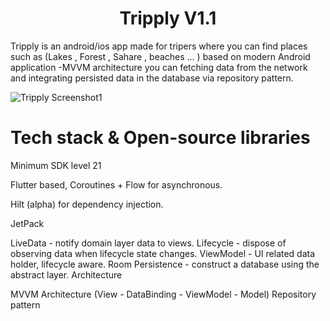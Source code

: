 <div align="center">
  <p>
    <h1> Tripply V1.1</h1></p></div>
Tripply is an android/ios app made for tripers where you can find places such as (Lakes , Forest , Sahare , beaches ... ) based on modern Android application -MVVM architecture you can fetching data from the network and integrating persisted data in the database via repository pattern.

![Tripply Screenshot1](https://user-images.githubusercontent.com/44551268/107062072-2fa77580-67d9-11eb-9aca-75d808252873.png)

# Tech stack & Open-source libraries
Minimum SDK level 21

Flutter based, Coroutines + Flow for asynchronous.

Hilt (alpha) for dependency injection.

JetPack

LiveData - notify domain layer data to views.
Lifecycle - dispose of observing data when lifecycle state changes.
ViewModel - UI related data holder, lifecycle aware.
Room Persistence - construct a database using the abstract layer.
Architecture

MVVM Architecture (View - DataBinding - ViewModel - Model)
Repository pattern

